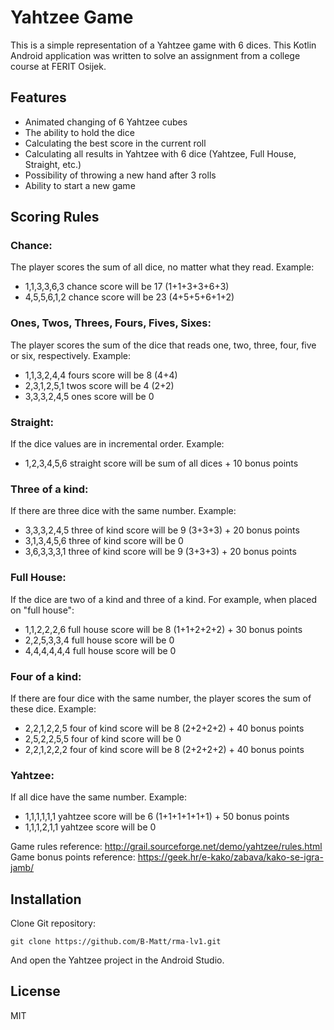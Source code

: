 # Yahtzee Game

This is a simple representation of a Yahtzee game with 6 dices. This Kotlin Android application was written to solve an assignment from a college course at FERIT Osijek.

Features
----
- Animated changing of 6 Yahtzee cubes
- The ability to hold the dice
- Calculating the best score in the current roll
- Calculating all results in Yahtzee with 6 dice (Yahtzee, Full House, Straight, etc.)
- Possibility of throwing a new hand after 3 rolls
- Ability to start a new game

Scoring Rules
----
### Chance: 
The player scores the sum of all dice, no matter what they read.
Example:
-   1,1,3,3,6,3 chance score will be 17 (1+1+3+3+6+3)
-   4,5,5,6,1,2 chance score will be 23 (4+5+5+6+1+2)

### Ones, Twos, Threes, Fours, Fives, Sixes: 
The player scores the sum of the dice that reads one, two, three, four, five or six, respectively. 
Example:
-   1,1,3,2,4,4 fours score will be 8 (4+4)
-   2,3,1,2,5,1 twos score will be 4 (2+2)
-   3,3,3,2,4,5 ones score will be 0

### Straight: 
If the dice values are in incremental order.
Example:
-    1,2,3,4,5,6 straight score will be sum of all dices + 10 bonus points

### Three of a kind: 
If there are three dice with the same number. 
Example:
-    3,3,3,2,4,5 three of kind score will be 9 (3+3+3) + 20 bonus points
-    3,1,3,4,5,6 three of kind score will be 0
-    3,6,3,3,3,1 three of kind score will be 9 (3+3+3) + 20 bonus points


### Full House:
If the dice are two of a kind and three of a kind. 
For example, when placed on "full house":
   
-    1,1,2,2,2,6 full house score will be 8 (1+1+2+2+2) + 30 bonus points
-    2,2,5,3,3,4 full house score will be 0
-    4,4,4,4,4,4 full house score will be 0

### Four of a kind: 
If there are four dice with the same number, the player scores the sum of these dice. 
Example:
-    2,2,1,2,2,5 four of kind score will be 8 (2+2+2+2) + 40 bonus points
-    2,5,2,2,5,5 four of kind score will be 0
-    2,2,1,2,2,2 four of kind score will be 8 (2+2+2+2) + 40 bonus points


### Yahtzee: 
If all dice have the same number. 
Example:
-   1,1,1,1,1,1 yahtzee score will be 6 (1+1+1+1+1+1) + 50 bonus points
-   1,1,1,2,1,1 yahtzee score will be 0


Game rules reference: http://grail.sourceforge.net/demo/yahtzee/rules.html
Game bonus points reference: https://geek.hr/e-kako/zabava/kako-se-igra-jamb/

Installation
----
Clone Git repository:
```
git clone https://github.com/B-Matt/rma-lv1.git
```
And open the Yahtzee project in the Android Studio.

License
----
MIT